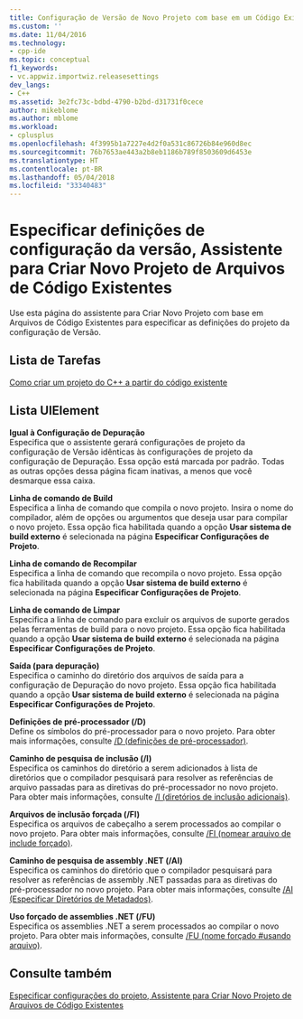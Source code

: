 ```yaml
---
title: Configuração de Versão de Novo Projeto com base em um Código Existente | Microsoft Docs
ms.custom: ''
ms.date: 11/04/2016
ms.technology:
- cpp-ide
ms.topic: conceptual
f1_keywords:
- vc.appwiz.importwiz.releasesettings
dev_langs:
- C++
ms.assetid: 3e2fc73c-bdbd-4790-b2bd-d31731f0cece
author: mikeblome
ms.author: mblome
ms.workload:
- cplusplus
ms.openlocfilehash: 4f3995b1a7227e4d2f0a531c86726b84e960d8ec
ms.sourcegitcommit: 76b7653ae443a2b8eb1186b789f8503609d6453e
ms.translationtype: HT
ms.contentlocale: pt-BR
ms.lasthandoff: 05/04/2018
ms.locfileid: "33340483"
---
```

# <a name="specify-release-configuration-settings-create-new-project-from-existing-code-files-wizard"></a>Especificar definições de configuração da versão, Assistente para Criar Novo Projeto de Arquivos de Código Existentes
Use esta página do assistente para Criar Novo Projeto com base em Arquivos de Código Existentes para especificar as definições do projeto da configuração de Versão.  
  
## <a name="task-list"></a>Lista de Tarefas  
 [Como criar um projeto do C++ a partir do código existente](../ide/how-to-create-a-cpp-project-from-existing-code.md)  
  
## <a name="uielement-list"></a>Lista UIElement  
 **Igual à Configuração de Depuração**  
 Especifica que o assistente gerará configurações de projeto da configuração de Versão idênticas às configurações de projeto da configuração de Depuração. Essa opção está marcada por padrão. Todas as outras opções dessa página ficam inativas, a menos que você desmarque essa caixa.  
  
 **Linha de comando de Build**  
 Especifica a linha de comando que compila o novo projeto. Insira o nome do compilador, além de opções ou argumentos que deseja usar para compilar o novo projeto. Essa opção fica habilitada quando a opção **Usar sistema de build externo** é selecionada na página **Especificar Configurações de Projeto**.  
  
 **Linha de comando de Recompilar**  
 Especifica a linha de comando que recompila o novo projeto. Essa opção fica habilitada quando a opção **Usar sistema de build externo** é selecionada na página **Especificar Configurações de Projeto**.  
  
 **Linha de comando de Limpar**  
 Especifica a linha de comando para excluir os arquivos de suporte gerados pelas ferramentas de build para o novo projeto. Essa opção fica habilitada quando a opção **Usar sistema de build externo** é selecionada na página **Especificar Configurações de Projeto**.  
  
 **Saída (para depuração)**  
 Especifica o caminho do diretório dos arquivos de saída para a configuração de Depuração do novo projeto. Essa opção fica habilitada quando a opção **Usar sistema de build externo** é selecionada na página **Especificar Configurações de Projeto**.  
  
 **Definições de pré-processador (/D)**  
 Define os símbolos do pré-processador para o novo projeto. Para obter mais informações, consulte [/D (definições de pré-processador)](../build/reference/d-preprocessor-definitions.md).  
  
 **Caminho de pesquisa de inclusão (/I)**  
 Especifica os caminhos do diretório a serem adicionados à lista de diretórios que o compilador pesquisará para resolver as referências de arquivo passadas para as diretivas do pré-processador no novo projeto. Para obter mais informações, consulte [/I (diretórios de inclusão adicionais)](../build/reference/i-additional-include-directories.md).  
  
 **Arquivos de inclusão forçada (/FI)**  
 Especifica os arquivos de cabeçalho a serem processados ao compilar o novo projeto. Para obter mais informações, consulte [/FI (nomear arquivo de include forçado)](../build/reference/fi-name-forced-include-file.md).  
  
 **Caminho de pesquisa de assembly .NET (/AI)**  
 Especifica os caminhos do diretório que o compilador pesquisará para resolver as referências de assembly .NET passadas para as diretivas do pré-processador no novo projeto. Para obter mais informações, consulte [/AI (Especificar Diretórios de Metadados)](../build/reference/ai-specify-metadata-directories.md).  
  
 **Uso forçado de assemblies .NET (/FU)**  
 Especifica os assemblies .NET a serem processados ao compilar o novo projeto. Para obter mais informações, consulte [/FU (nome forçado #usando arquivo)](../build/reference/fu-name-forced-hash-using-file.md).  
  
## <a name="see-also"></a>Consulte também  
 [Especificar configurações do projeto, Assistente para Criar Novo Projeto de Arquivos de Código Existentes](../ide/specify-project-settings-create-new-project-from-existing-code-files-wizard.md)